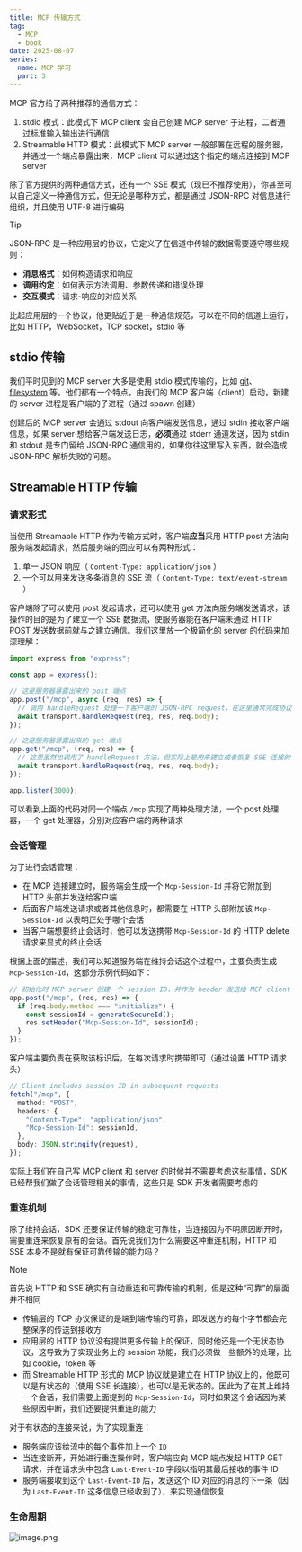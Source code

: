 ```yaml
---
title: MCP 传输方式
tag:
  - MCP
  - book
date: 2025-08-07
series:
  name: MCP 学习
  part: 3
---
```


MCP 官方给了两种推荐的通信方式：

1. stdio 模式：此模式下 MCP client 会自己创建 MCP server 子进程，二者通过标准输入输出进行通信
2. Streamable HTTP 模式：此模式下 MCP server 一般部署在远程的服务器，并通过一个端点暴露出来，MCP client 可以通过这个指定的端点连接到 MCP server

除了官方提供的两种通信方式，还有一个 SSE 模式（现已不推荐使用），你甚至可以自己定义一种通信方式，但无论是哪种方式，都是通过 JSON-RPC 对信息进行组织，并且使用 UTF-8 进行编码

> [!TIP]
> JSON-RPC 是一种应用层的协议，它定义了在信道中传输的数据需要遵守哪些规则：
>
> - **消息格式**：如何构造请求和响应
> - **调用约定**：如何表示方法调用、参数传递和错误处理
> - **交互模式**：请求-响应的对应关系
>
> 比起应用层的一个协议，他更贴近于是一种通信规范，可以在不同的信道上运行，比如 HTTP，WebSocket，TCP socket，stdio 等

## stdio 传输

我们平时见到的 MCP server 大多是使用 stdio 模式传输的，比如 [git](https://github.com/modelcontextprotocol/servers/tree/main/src/git)、[filesystem](https://github.com/modelcontextprotocol/servers/tree/main/src/filesystem) 等。他们都有一个特点，由我们的 MCP 客户端（client）启动，新建的 server 进程是客户端的子进程（通过 spawn 创建）

创建后的 MCP server 会通过 stdout 向客户端发送信息，通过 stdin 接收客户端信息，如果 server 想给客户端发送日志，**必须**通过 stderr 通道发送，因为 stdin 和 stdout 是专门留给 JSON-RPC 通信用的，如果你往这里写入东西，就会造成 JSON-RPC 解析失败的问题。

## Streamable HTTP 传输

### 请求形式

当使用 Streamable HTTP 作为传输方式时，客户端**应当**采用 HTTP post 方法向服务端发起请求，然后服务端的回应可以有两种形式：

1. 单一 JSON 响应（ `Content-Type: application/json` ）
2. 一个可以用来发送多条消息的 SSE 流（ `Content-Type: text/event-stream` ）

客户端除了可以使用 post 发起请求，还可以使用 get 方法向服务端发送请求，该操作的目的是为了建立一个 SSE 数据流，使服务器能在客户端未通过 HTTP POST 发送数据前就与之建立通信。我们这里放一个极简化的 server 的代码来加深理解：

```typescript
import express from "express";

const app = express();

// 这是服务器暴露出来的 post 端点
app.post("/mcp", async (req, res) => {
  // 调用 handleRequest 处理一下客户端的 JSON-RPC request，在这里通常完成协议的握手，工具的调用等操作
  await transport.handleRequest(req, res, req.body);
});

// 这是服务器暴露出来的 get 端点
app.get("/mcp", (req, res) => {
  // 这里虽然也调用了 handleRequest 方法，但实际上是用来建立或者恢复 SSE 连接的
  await transport.handleRequest(req, res, req.body);
});

app.listen(3000);
```

可以看到上面的代码对同一个端点 `/mcp` 实现了两种处理方法，一个 post 处理器，一个 get 处理器，分别对应客户端的两种请求

### 会话管理

为了进行会话管理：

- 在 MCP 连接建立时，服务端会生成一个 `Mcp-Session-Id` 并将它附加到 HTTP 头部并发送给客户端
- 后面客户端发送请求或者其他信息时，都需要在 HTTP 头部附加该 `Mcp-Session-Id` 以表明正处于哪个会话
- 当客户端想要终止会话时，他可以发送携带 `Mcp-Session-Id` 的 HTTP delete 请求来显式的终止会话

根据上面的描述，我们可以知道服务端在维持会话这个过程中，主要负责生成 `Mcp-Session-Id`，这部分示例代码如下：

```typescript
// 初始化时 MCP server 创建一个 session ID，并作为 header 发送给 MCP client
app.post("/mcp", (req, res) => {
  if (req.body.method === "initialize") {
    const sessionId = generateSecureId();
    res.setHeader("Mcp-Session-Id", sessionId);
  }
});
```

客户端主要负责在获取该标识后，在每次请求时携带即可（通过设置 HTTP 请求头）

```typescript
// Client includes session ID in subsequent requests
fetch("/mcp", {
  method: "POST",
  headers: {
    "Content-Type": "application/json",
    "Mcp-Session-Id": sessionId,
  },
  body: JSON.stringify(request),
});
```

实际上我们在自己写 MCP client 和 server 的时候并不需要考虑这些事情，SDK 已经帮我们做了会话管理相关的事情，这些只是 SDK 开发者需要考虑的

### 重连机制

除了维持会话，SDK 还要保证传输的稳定可靠性，当连接因为不明原因断开时，需要重连来恢复原有的会话。首先说我们为什么需要这种重连机制，HTTP 和 SSE 本身不是就有保证可靠传输的能力吗？

> [!note]
> 首先说 HTTP 和 SSE 确实有自动重连和可靠传输的机制，但是这种“可靠”的层面并不相同
> - 传输层的 TCP 协议保证的是端到端传输的可靠，即发送方的每个字节都会完整保序的传送到接收方
> - 应用层的 HTTP 协议没有提供更多传输上的保证，同时他还是一个无状态协议，这导致为了实现业务上的 session 功能，我们必须做一些额外的处理，比如 cookie，token 等
> - 而 Streamable HTTP 形式的 MCP 协议就是建立在 HTTP 协议上的，他既可以是有状态的（使用 SSE 长连接），也可以是无状态的。因此为了在其上维持一个会话，我们需要上面提到的 `Mcp-Session-Id`，同时如果这个会话因为某些原因中断，我们还要提供重连的能力

对于有状态的连接来说，为了实现重连：

- 服务端应该给流中的每个事件加上一个 `ID`
- 当连接断开，开始进行重连操作时，客户端应向 MCP 端点发起 HTTP GET 请求，并在请求头中包含 `Last-Event-ID` 字段以指明其最后接收的事件 ID
- 服务端接收到这个 `Last-Event-ID` 后，发送这个 ID 对应的消息的下一条（因为 `Last-Event-ID` 这条信息已经收到了），来实现通信恢复

### 生命周期

![image.png](https://2f0f3db.webp.li/2025/08/20250821213659001.png)
